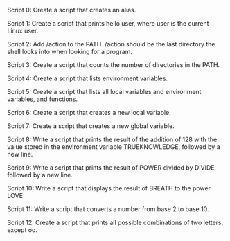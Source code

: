 Script 0: Create a script that creates an alias.

Script 1: Create a script that prints hello user, where user is the current Linux user.

Script 2: Add /action to the PATH. /action should be the last directory the shell looks into when looking for a program.

Script 3: Create a script that counts the number of directories in the PATH.

Script 4: Create a script that lists environment variables.

Script 5: Create a script that lists all local variables and environment variables, and functions.

Script 6: Create a script that creates a new local variable.

Script 7: Create a script that creates a new global variable.

Script 8: Write a script that prints the result of the addition of 128 with the value stored in the environment variable TRUEKNOWLEDGE, followed by a new line.

Script 9: Write a script that prints the result of POWER divided by DIVIDE, followed by a new line.

Script 10: Write a script that displays the result of BREATH to the power LOVE

Script 11: Write a script that converts a number from base 2 to base 10.

Script 12: Create a script that prints all possible combinations of two letters, except oo.
